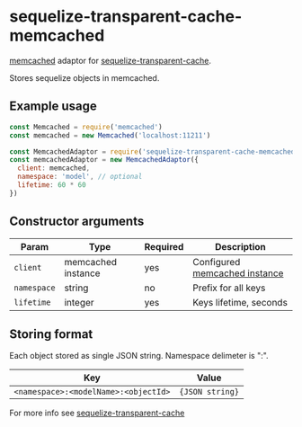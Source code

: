 # sequelize-transparent-cache-memcached

[memcached](https://www.npmjs.com/package/memcached) adaptor for [sequelize-transparent-cache](https://www.npmjs.com/package/sequelize-transparent-cache).

Stores sequelize objects in memcached.

## Example usage

```javascript
const Memcached = require('memcached')
const memcached = new Memcached('localhost:11211')

const MemcachedAdaptor = require('sequelize-transparent-cache-memcached')
const memcachedAdaptor = new MemcachedAdaptor({
  client: memcached,
  namespace: 'model', // optional
  lifetime: 60 * 60
})
```

## Constructor arguments

| Param       | Type             | Required | Description                                                                     |
|-------------|------------------|----------|---------------------------------------------------------------------------------|
| `client`    | memcached instance | yes      | Configured [memcached instance](https://www.npmjs.com/package/memcached#setting-up-the-client) |
| `namespace` | string           | no       | Prefix for all keys                                                             |
| `lifetime`  | integer          | yes       | Keys lifetime, seconds                                                          |

## Storing format
Each object stored as single JSON string.
Namespace delimeter is ":".

| Key                                  | Value           |
|--------------------------------------|-----------------|
| `<namespace>:<modelName>:<objectId>` | `{JSON string}` |

For more info see [sequelize-transparent-cache](https://www.npmjs.com/package/sequelize-transparent-cache)